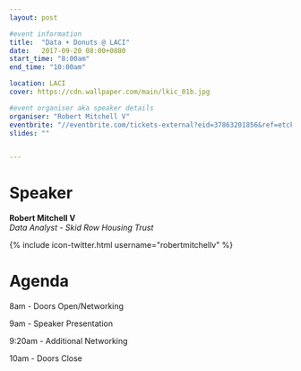 ```yaml
---
layout: post

#event information
title:  "Data + Donuts @ LACI"
date:   2017-09-20 08:00+0800
start_time: "8:00am"
end_time: "10:00am"

location: LACI
cover: https://cdn.wallpaper.com/main/lkic_01b.jpg

#event organiser aka speaker details
organiser: "Robert Mitchell V"
eventbrite: "//eventbrite.com/tickets-external?eid=37863201856&ref=etckt"
slides: ""


---
```


# Speaker
__Robert Mitchell V__<br>
_Data Analyst - Skid Row Housing Trust_

{% include icon-twitter.html username="robertmitchellv" %}


# Agenda

8am - Doors Open/Networking

9am - Speaker Presentation

9:20am - Additional Networking

10am - Doors Close
